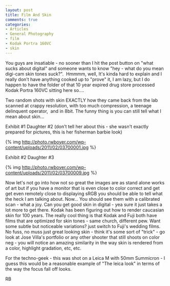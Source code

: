 ```yaml
---
layout: post
title: Film And Skin
comments: true
categories:
- Articles
- General Photography
- film
- Kodak Portra 160VC
- skin
---
```

You guys are insatiable - no sooner than I hit the post button on "what sucks about digital" and someone wants to know "hey - what do you mean digi-cam skin tones suck?".  Hmmmm, well, It's kinda hard to explain and I really don't have anything cooked up to "prove" it, I am lazy, but I do happen to have the folder of that 10 year expired drug store processed Kodak Portra 160VC sitting here so....

Two random shots with skin EXACTLY how they came back from the lab scanned at crappy resolution, with too much compression, a teenage delinquent operator,  and in 8bit. The funny thing is you can still tell what I mean about skin...

Exhibit #1 Daughter #2 (don't tell her about this - she wasn't exactly prepared for pictures, this is her fisherman barbie look)

{% img http://photo.rwboyer.com/wp-content/uploads/2011/02/03700001.jpg %}

Exhibit #2 Daughter #3

{% img http://photo.rwboyer.com/wp-content/uploads/2011/02/03700009.jpg %}

Now let's not go into how not so great the images are as stand alone works of art but if you have a monitor that is even close to color correct and get get even remotely close to displaying sRGB you should be able to tell what the heck I am talking about. Now... You should see them with a calibrated scan - what a joy. Can you get good skin in digital - yea sure it just takes a lot more to get there. Kodak has been figuring out how to render caucasian skin for 100 years. The really cool thing is that Kodak and Fuji both have films that are optimized for skin tones - same church, different pew. Want some subtle but noticeable variations? just switch to Fuji's wedding films. No fuss, no muss just great looking skin - think it's some sort of "trick" - go look at Jose Villa's portfolio or any other shooter that still shoots on color neg - you will notice an amazing similarity in the way skin is rendered from a color, highlight gradation, etc, etc.

For the techno-geek - this was shot on a Leica M with 50mm Summicron - I guess this would be a reasonable example of "The leica look" in terms of the way the focus fall off looks.

RB